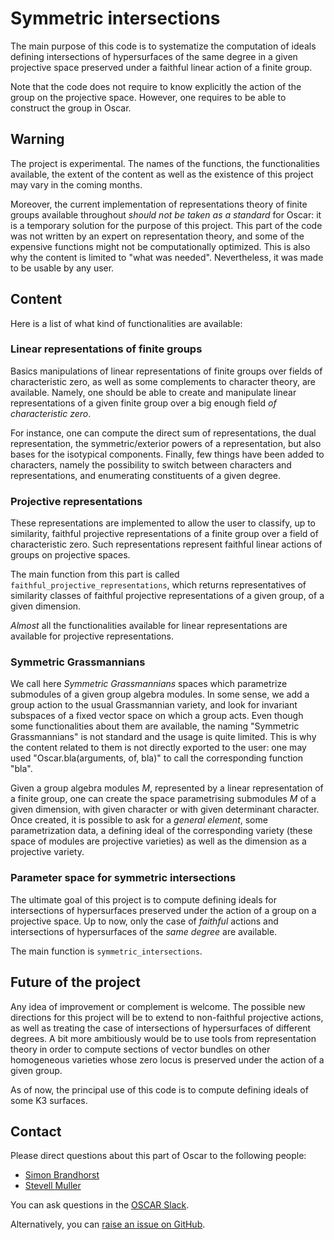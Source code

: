 # Symmetric intersections

The main purpose of this code is to systematize the computation of
ideals defining intersections of hypersurfaces of the same degree in a given
projective space preserved under a faithful linear action of a finite group.

Note that the code does not require to know explicitly the action of the group
on the projective space. However, one requires to be able to construct the group
in Oscar.

## Warning

The project is experimental. The names of the functions, the functionalities
available, the extent of the content as well as the existence of this project
may vary in the coming months.

Moreover, the current implementation of representations theory of finite groups
available throughout *should not be taken as a standard* for Oscar: it is a
temporary solution for the purpose of this project. This part of the code was
not written by an expert on representation theory, and some of the expensive
functions might not be computationally optimized. This is also why the content
is limited to "what was needed". Nevertheless, it was made to be usable by any
user.

## Content

Here is a list of what kind of functionalities are available:

### Linear representations of finite groups

Basics manipulations of linear representations of finite groups over fields of
characteristic zero, as well as some complements to character theory, are
available. Namely, one should be able to create and manipulate linear
representations of a given finite group over a big enough field *of
characteristic zero*.

For instance, one can compute the direct sum of representations, the dual
representation, the symmetric/exterior powers of a representation, but also
bases for the isotypical components. Finally, few things have been added to
characters, namely the possibility to switch between characters and
representations, and enumerating constituents of a given degree.

### Projective representations

These representations are implemented to allow the user to classify, up to
similarity, faithful projective representations of a finite group over a
field of characteristic zero. Such representations represent faithful
linear actions of groups on projective spaces.

The main function from this part is called `faithful_projective_representations`,
which returns representatives of similarity classes of faithful projective
representations of a given group, of a given dimension.

*Almost* all the functionalities available for linear representations are
available for projective representations.

### Symmetric Grassmannians

We call here *Symmetric Grassmannians* spaces which parametrize submodules of a
given group algebra modules. In some sense, we add a group action to the usual
Grassmannian variety, and look for invariant subspaces of a fixed vector space
on which a group acts.
Even though some functionalities about them are available, the naming
"Symmetric Grassmannians" is not standard and the usage is quite limited. This
is why the content related to them is not directly exported to the user:
one may used "Oscar.bla(arguments, of, bla)" to call the corresponding function
"bla".

Given a group algebra modules $M$, represented by a linear representation of a
finite group, one can create the space parametrising submodules $M$ of a given
dimension, with given character or with given determinant character. Once
created, it is possible to ask for a *general element*, some parametrization
data, a defining ideal of the corresponding variety (these space of modules are
projective varieties) as well as the dimension as a projective variety.

### Parameter space for symmetric intersections

The ultimate goal of this project is to compute defining ideals for
intersections of hypersurfaces preserved under the action of a group on a
projective space. Up to now, only the case of *faithful* actions and intersections
of hypersurfaces of the *same degree* are available.

The main function is `symmetric_intersections`.

## Future of the project

Any idea of improvement or complement is welcome. The possible new directions
for this project will be to extend to non-faithful projective actions, as well
as treating the case of intersections of hypersurfaces of different degrees. A bit
more ambitiously would be to use tools from representation theory in order to
compute sections of vector bundles on other homogeneous varieties whose zero
locus is preserved under the action of a given group.

As of now, the principal use of this code is to compute defining ideals of some
K3 surfaces.

## Contact

Please direct questions about this part of Oscar to the following people:
* [Simon Brandhorst](https://www.math.uni-sb.de/ag/brandhorst/index.php?option=com_content&view=article&id=6&Itemid=107&lang=en)
* [Stevell Muller](https://www.math.uni-sb.de/ag/brandhorst/index.php?option=com_content&view=article&id=26:muller-en-1&catid=18&lang=en&Itemid=114)

You can ask questions in the [OSCAR Slack](https://www.oscar-system.org/community/#slack).

Alternatively, you can [raise an issue on GitHub](https://github.com/oscar-system/Oscar.jl).
